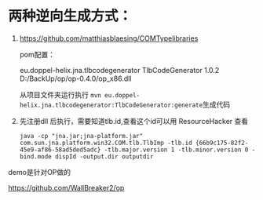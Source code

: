 # 两种逆向生成方式：

1. https://github.com/matthiasblaesing/COMTypelibraries

   pom配置：

   	<build>
   		<plugins>
   			<plugin>
   				<groupId>eu.doppel-helix.jna.tlbcodegenerator</groupId>
   				<artifactId>TlbCodeGenerator</artifactId>
   				<version>1.0.2</version>
   				<configuration>
   					<file>D:/BackUp/op/op-0.4.0/op_x86.dll</file>
   				</configuration>
   			</plugin>
   		</plugins>
   	</build>

   从项目文件夹运行执行 `mvn eu.doppel-helix.jna.tlbcodegenerator:TlbCodeGenerator:generate`生成代码

2. 先注册dll
   后执行，需要知道tlb.id,查看这个id可以用 ResourceHacker 查看

   `java -cp "jna.jar;jna-platform.jar" com.sun.jna.platform.win32.COM.tlb.TlbImp -tlb.id {66b9c175-82f2-45e9-af86-58ad5ded5adc} -tlb.major.version 1 -tlb.minor.version 0 -bind.mode dispId -output.dir outputdir`





demo是针对OP做的

https://github.com/WallBreaker2/op
